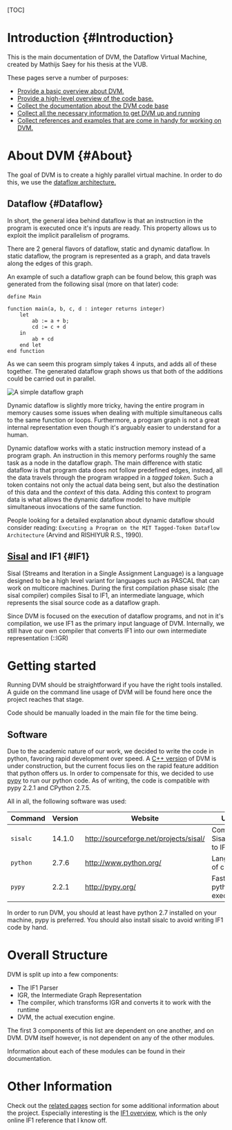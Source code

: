<!-- Written by Mathijs Saey at the VUB, all rights reserved -->

[TOC]

# Introduction {#Introduction}

This is the main documentation of DVM, the Dataflow Virtual Machine, created by Mathijs Saey for his thesis at the VUB.

These pages serve a number of purposes:
* [Provide a basic overview about DVM.](#About)
* [Provide a high-level overview of the code base.](#Structure)
* [Collect the documentation about the DVM code base](annotated.html)
* [Collect all the necessary information to get DVM up and running](#Starting)
* [Collect references and examples that are come in handy for working on DVM.](pages.html)

# About DVM {#About}

The goal of DVM is to create a highly parallel virtual machine. In order to do this, we use the [dataflow architecture.](http://en.wikipedia.org/wiki/Dataflow_architecture) 

## Dataflow {#Dataflow}

In short, the general idea behind dataflow is that an instruction in the program is executed once it's inputs are ready. This property allows us to exploit the implicit parallelism of programs.

There are 2 general flavors of dataflow, static and dynamic dataflow. In static dataflow, the program is represented as a graph, and data travels along the edges of this graph. 

An example of such a dataflow graph can be found below, this graph was generated from the following sisal (more on that later) code:

~~~~~~~~~~~
define Main

function main(a, b, c, d : integer returns integer)
	let 
		ab := a + b;
		cd := c + d
	in 
		ab + cd 
	end let
end function
~~~~~~~~~~~

As we can seem this program simply takes 4 inputs, and adds all of these together. The generated dataflow graph shows us that both of the additions could be carried out in parallel.

![A simple dataflow graph](../res/staticSimple.png)

Dynamic dataflow is slightly more tricky, having the entire program in memory causes some issues when dealing with multiple simultaneous calls to the same function or loops. Furthermore, a program graph is not a great internal representation even though it's arguably easier to understand for a human.

Dynamic dataflow works with a static instruction memory instead of a program graph. An instruction in this memory performs roughly the same task as a node in the dataflow graph. The main difference with static dataflow is that program data does not follow predefined edges, instead, all the data travels through the program wrapped in a *tagged token*. Such a token contains not only the actual data being sent, but also the destination of this data and the *context* of this data. Adding this context to program data is what allows the dynamic dataflow model to have multiple simultaneous invocations of the same function.

People looking for a detailed explanation about dynamic dataflow should consider reading: `Executing a Program on the MIT Tagged-Token Dataflow Architecture` (Arvind and RISHIYUR R.S., 1990).

## [Sisal](http://en.wikipedia.org/wiki/SISAL) and IF1 {#IF1}

Sisal (Streams and Iteration in a Single Assignment Language) is a language designed to be a high level variant for languages such as PASCAL that can work on multicore machines. During the first compilation phase sisalc (the sisal compiler) compiles Sisal to IF1, an intermediate language, which represents the sisal source code as a dataflow graph. 

Since DVM is focused on the execution of dataflow programs, and not in it's compilation, we use IF1 as the primary input language of DVM. Internally, we still have our own compiler that converts IF1 into our own intermediate representation (::IGR)


# Getting started

Running DVM should be straightforward if you have the right tools installed. A guide on the command line usage of DVM will be found here once the project reaches that stage.

Code should be manually loaded in the main file for the time being.

## Software 

Due to the academic nature of our work, we decided to write the code in python, favoring rapid development over speed. A [C++ version](https://github.com/mathsaey/DVM/tree/DVM%2B%2B) of DVM is under construction, but the current focus lies on the rapid feature addition that python offers us. 
In order to compensate for this, we decided to use [pypy](http://pypy.org/) to run our python code. As of writing, the code is compatible with pypy 2.2.1 and CPython 2.7.5.

All in all, the following software was used:

Command  | Version | Website | Use
---------|---------|---------|----
`sisalc` | 14.1.0  | http://sourceforge.net/projects/sisal/ | Compile Sisal files to IF1
`python` | 2.7.6   | http://www.python.org/                 | Language of choice
`pypy`   | 2.2.1   | http://pypy.org/                       | Faster python execution 

In order to run DVM, you should at least have python 2.7 installed on your machine, pypy is preferred. You should also install sisalc to avoid writing IF1 code by hand.

# Overall Structure

DVM is split up into a few components:

* The IF1 Parser
* IGR, the Intermediate Graph Representation
* The compiler, which transforms IGR and converts it to work with the runtime
* DVM, the actual execution engine.

The first 3 components of this list are dependent on one another, and on DVM. DVM itself however, is not dependent on any of the other modules.

Information about each of these modules can be found in their documentation.

# Other Information

Check out the [related pages](pages.html) section for some additional information about the project. Especially interesting is the [IF1 overview](md_doc__i_f1.html), which is the only online IF1 reference that I know off.